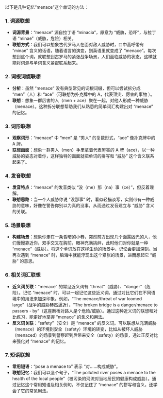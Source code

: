 以下是几种记忆“menace”这个单词的方法：

### 1. 词源联想
 - **词源背景**：“menace” 源自拉丁语 “minacia”，原意为 “威胁，恐吓”，与拉丁语 “minae”（威胁，危险）相关。
 - **联想方式**：我们可以想象古代罗马人在面对敌人威胁时，口中高呼带有 “minae” 含义的话语，随着语言的演变，到英语里就变成了 “menace”。每次想到这个词，就联想到古罗马的紧张战争场景，人们面临威胁的状态，这样就能将词源与单词含义紧密联系起来。

### 2. 词根词缀联想
 - **分析**：虽然 “menace” 没有典型常见的词根词缀，但可以尝试拆分成 “men”（人）和 “ace”（可联想为扑克牌中的 A，代表顶尖、厉害的事物 ）。
 - **联想**：想象一群厉害的人（men + ace）聚在一起，对他人形成一种威胁（menace）。这种拆分联想帮助我们从熟悉的简单词汇构建出对 “menace” 的记忆。

### 3. 词形联想
 - **观察词形**：“menace” 中 “men” 是 “男人” 的复数形式，“ace” 像扑克牌中的 A 牌。
 - **联想画面**：想象一群男人（men）手里拿着代表厉害的 A 牌（ace），以一种威胁的姿态对着你，这样独特的画面就把单词的拼写和 “威胁” 这个含义联系起来了。

### 4. 发音联想
 - **发音特点**：“menace” 的发音类似 “没（me）那（na）事（ce）”，但反着理解。
 - **联想思路**：当一个人威胁你说 “没那事” 时，看似轻描淡写，实则带有一种威胁的意味，好像在警告你别以为真的没事，从而通过发音建立与 “威胁” 含义的关联。

### 5. 场景联想
 - **构建场景**：想象你走在一条昏暗的小巷，突然前方出现几个面露凶光的人，他们慢慢靠近你，双手交叉在胸前，眼神充满挑衅，此时他们对你就是一种 “menace”（威胁）。将这个单词放在这样生动的场景中，记忆会更加深刻。当再次遇到 “menace” 时，脑海中就能浮现出这个紧张的场景，进而想起它 “威胁” 的意思。

### 6. 相关词汇联想
 - **近义词关联**：“menace” 的常见近义词有 “threat”（威胁）、“danger”（危险）。记忆 “menace” 时，可以一起记忆这些近义词，通过对比它们在不同语境中的用法来加深印象。例如，“The menace/threat of war loomed large”（战争的威胁赫然逼近），“The broken bridge is a danger/menace to passers - by”（这座断桥对路人是个危险/威胁）。通过这种近义词的联想和对比练习，能更好地掌握 “menace” 的含义和用法。
 - **反义词关联**：“safety”（安全）是 “menace” 的反义词。可以联想从充满威胁（menace）的环境到安全（safety）环境的转变，比如从被坏人威胁（menaced）的场景到警察赶到后带来安全（safety）的场景，通过正反对比来强化对 “menace” 的记忆。

### 7. 短语联想
 - **常用短语**：“pose a menace to” 表示 “对……构成威胁”。
 - **联想记忆**：我们可以造个句子，“The polluted river poses a menace to the health of the local people”（被污染的河流对当地居民的健康构成威胁）。通过记忆这个常用短语及相关例句，不仅记住了 “menace” 的拼写和含义，还学会了它的常见用法。 